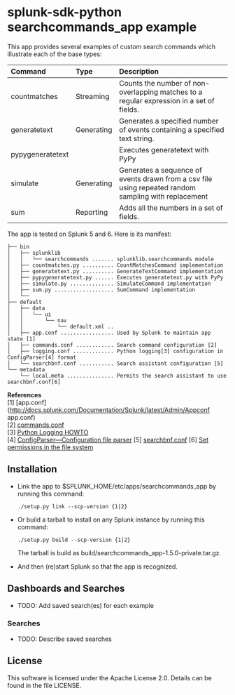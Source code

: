 splunk-sdk-python searchcommands_app example
=============================================

This app provides several examples of custom search commands which illustrate each of the base types:

 Command          | Type       | Description
:---------------- |:-----------|:-------------------------------------------------------------------------------------------
 countmatches     | Streaming  | Counts the number of non-overlapping matches to a regular expression in a set of fields.
 generatetext     | Generating | Generates a specified number of events containing a specified text string.
 pypygeneratetext |            | Executes generatetext with PyPy 
 simulate         | Generating | Generates a sequence of events drawn from a csv file using repeated random sampling with replacement
 sum              | Reporting  | Adds all the numbers in a set of fields.
 
The app is tested on Splunk 5 and 6. Here is its manifest:

```
├── bin
│   ├── splunklib
│   │   └── searchcommands ....... splunklib.searchcommands module
│   ├── countmatches.py .......... CountMatchesCommand implementation
│   ├── generatetext.py .......... GenerateTextCommand implementation
│   ├── pypygeneratetext.py ...... Executes generatetext.py with PyPy
│   ├── simulate.py .............. SimulateCommand implementation
│   ├── sum.py ................... SumCommand implementation
│   └── 
├── default
│   ├── data
│   │   └── ui
│   │       └── nav
│   │           └── default.xml ..
│   ├── app.conf ................. Used by Splunk to maintain app state [1]
│   ├── commands.conf ............ Search command configuration [2]
│   ├── logging.conf ............. Python logging[3] configuration in ConfigParser[4] format
│   └── searchbnf.conf ........... Search assistant configuration [5]
└── metadata
    └── local.meta ............... Permits the search assistant to use searchbnf.conf[6]
```
**References**  
[1] [app.conf](http://docs.splunk.com/Documentation/Splunk/latest/Admin/Appconf app.conf)  
[2] [commands.conf](http://docs.splunk.com/Documentation/Splunk/latest/Admin/Commandsconf)  
[3] [Python Logging HOWTO](http://docs.python.org/2/howto/logging.html)  
[4] [ConfigParser—Configuration file parser](http://docs.python.org/2/library/configparser.html)
[5] [searchbnf.conf](http://docs.splunk.com/Documentation/Splunk/latest/admin/Searchbnfconf)
[6] [Set permissions in the file system](http://docs.splunk.com/Documentation/Splunk/latest/AdvancedDev/SetPermissions#Set_permissions_in_the_filesystem)

## Installation

+ Link the app to $SPLUNK_HOME/etc/apps/searchcommands_app by running this command:

  ```
  ./setup.py link --scp-version {1|2}
  ```
  
+ Or build a tarball to install on any Splunk instance by running this command:

  ```
  ./setup.py build --scp-version {1|2}
  ```

  The tarball is build as build/searchcommands_app-1.5.0-private.tar.gz.
  
+ And then (re)start Splunk so that the app is recognized.

## Dashboards and Searches

+ TODO: Add saved search(es) for each example

### Searches

+ TODO: Describe saved searches

## License

This software is licensed under the Apache License 2.0. Details can be found in
the file LICENSE.
